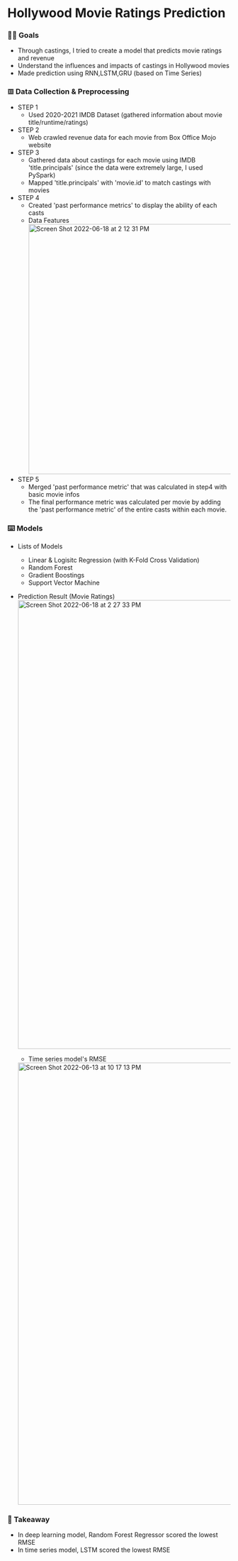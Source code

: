 # Hollywood Movie Ratings Prediction

### 🙋‍♂️ Goals
- Through castings, I tried to create a model that predicts movie ratings and revenue
- Understand the influences and impacts of castings in Hollywood movies
- Made prediction using RNN,LSTM,GRU (based on Time Series)

### 𝌞 Data Collection & Preprocessing
* STEP 1
  - Used 2020-2021 IMDB Dataset (gathered information about movie title/runtime/ratings)
* STEP 2
  - Web crawled revenue data for each movie from Box Office Mojo website
* STEP 3
  - Gathered data about castings for each movie using IMDB 'title.principals' (since the data were extremely large, I used PySpark)
  - Mapped 'title.principals' with 'movie.id' to match castings with movies   
* STEP 4
  - Created 'past performance metrics' to display the ability of each casts
  - Data Features  
    <img width="564" alt="Screen Shot 2022-06-18 at 2 12 31 PM" src="https://user-images.githubusercontent.com/98932859/174423818-93860ad9-e9c1-4cb6-b970-327cf32c50e1.png">
* STEP 5
  - Merged 'past performance metric' that was calculated in step4 with basic movie infos
  - The final performance metric was calculated per movie by adding the 'past performance metric' of the entire casts within each movie.

### ⌨️ Models
* Lists of Models 
  - Linear & Logisitc Regression (with K-Fold Cross Validation)
  - Random Forest
  - Gradient Boostings
  - Support Vector Machine
* Prediction Result (Movie Ratings)
  <img width="1012" alt="Screen Shot 2022-06-18 at 2 27 33 PM" src="https://user-images.githubusercontent.com/98932859/174424232-cb79c39e-af8e-41d7-8047-8467ce6c8334.png">

    
   - Time series model's RMSE
    <img width="997" alt="Screen Shot 2022-06-13 at 10 17 13 PM" src="https://user-images.githubusercontent.com/98932859/173362374-c2c3510f-da8d-4365-8b4d-ebf1375be862.png">
    
### 📍 Takeaway
* In deep learning model, Random Forest Regressor scored the lowest RMSE
* In time series model, LSTM scored the lowest RMSE
